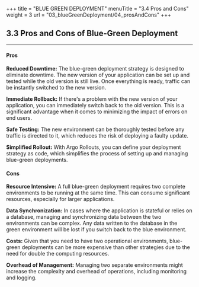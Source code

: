 +++
title = "BLUE GREEN DEPLOYMENT"
menuTitle = "3.4 Pros and Cons"
weight = 3
url = "03_blueGreenDeployment/04_prosAndCons"
+++

## 3.3 Pros and Cons of Blue-Green Deployment
-----

#### Pros

<b>Reduced Downtime:</b> The blue-green deployment strategy is designed to eliminate downtime. The new version of your application can be set up and tested while the old version is still live. Once everything is ready, traffic can be instantly switched to the new version.

<b>Immediate Rollback:</b> If there's a problem with the new version of your application, you can immediately switch back to the old version. This is a significant advantage when it comes to minimizing the impact of errors on end users.

<b>Safe Testing:</b> The new environment can be thoroughly tested before any traffic is directed to it, which reduces the risk of deploying a faulty update.

<b>Simplified Rollout:</b> With Argo Rollouts, you can define your deployment strategy as code, which simplifies the process of setting up and managing blue-green deployments.

#### Cons

<b>Resource Intensive:</b> A full blue-green deployment requires two complete environments to be running at the same time. This can consume significant resources, especially for larger applications.

<b>Data Synchronization:</b> In cases where the application is stateful or relies on a database, managing and synchronizing data between the two environments can be complex. Any data written to the database in the green environment will be lost if you switch back to the blue environment.

<b>Costs:</b> Given that you need to have two operational environments, blue-green deployments can be more expensive than other strategies due to the need for double the computing resources.

<b>Overhead of Management:</b> Managing two separate environments might increase the complexity and overhead of operations, including monitoring and logging.

